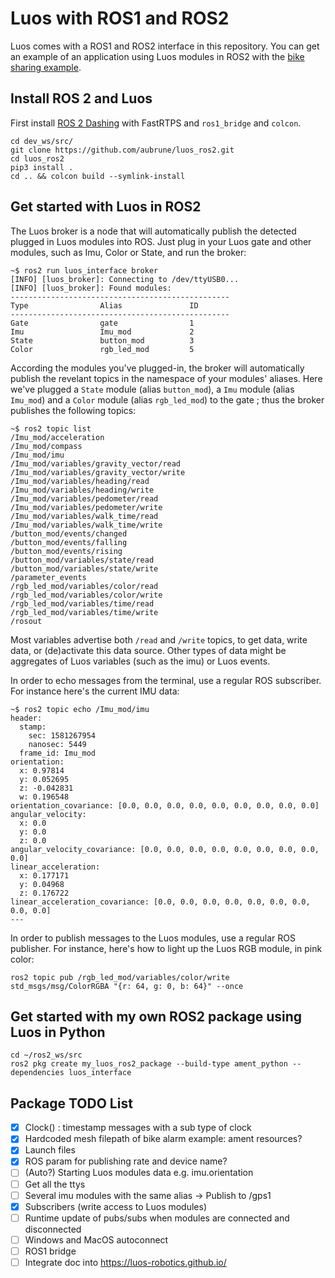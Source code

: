 # Luos with ROS1 and ROS2

Luos comes with a ROS1 and ROS2 interface in this repository. You can get an example of an application using Luos modules in ROS2 with the [bike sharing example](https://github.com/aubrune/luos_bike_alarm_example).

## Install ROS 2 and Luos

First install [ROS 2 Dashing](https://index.ros.org/doc/ros2/Installation/Dashing/Linux-Install-Debians/) with FastRTPS and `ros1_bridge` and `colcon`.

```
cd dev_ws/src/
git clone https://github.com/aubrune/luos_ros2.git
cd luos_ros2
pip3 install .
cd .. && colcon build --symlink-install
```

## Get started with Luos in ROS2
The Luos broker is a node that will automatically publish the detected plugged in Luos modules into ROS.
Just plug in your Luos gate and other modules, such as Imu, Color or State, and run the broker: 
```
~$ ros2 run luos_interface broker 
[INFO] [luos_broker]: Connecting to /dev/ttyUSB0...
[INFO] [luos_broker]: Found modules:
-------------------------------------------------
Type                Alias               ID   
-------------------------------------------------
Gate                gate                1    
Imu                 Imu_mod             2    
State               button_mod          3    
Color               rgb_led_mod         5    
```

According the modules you've plugged-in, the broker will automatically publish the revelant topics in the namespace of your modules' aliases.
Here we've plugged a `State` module (alias `button_mod`), a `Imu` module (alias `Imu_mod`) and a `Color` module (alias `rgb_led_mod`) to the gate ; thus the broker publishes the following topics:
```
~$ ros2 topic list
/Imu_mod/acceleration
/Imu_mod/compass
/Imu_mod/imu
/Imu_mod/variables/gravity_vector/read
/Imu_mod/variables/gravity_vector/write
/Imu_mod/variables/heading/read
/Imu_mod/variables/heading/write
/Imu_mod/variables/pedometer/read
/Imu_mod/variables/pedometer/write
/Imu_mod/variables/walk_time/read
/Imu_mod/variables/walk_time/write
/button_mod/events/changed
/button_mod/events/falling
/button_mod/events/rising
/button_mod/variables/state/read
/button_mod/variables/state/write
/parameter_events
/rgb_led_mod/variables/color/read
/rgb_led_mod/variables/color/write
/rgb_led_mod/variables/time/read
/rgb_led_mod/variables/time/write
/rosout
```

Most variables advertise both `/read` and `/write` topics, to get data, write data, or (de)activate this data source. Other types of data might be aggregates of Luos variables (such as the imu) or Luos events.

In order to echo messages from the terminal, use a regular ROS subscriber. For instance here's the current IMU data:
```
~$ ros2 topic echo /Imu_mod/imu
header:
  stamp:
    sec: 1581267954
    nanosec: 5449
  frame_id: Imu_mod
orientation:
  x: 0.97814
  y: 0.052695
  z: -0.042831
  w: 0.196548
orientation_covariance: [0.0, 0.0, 0.0, 0.0, 0.0, 0.0, 0.0, 0.0, 0.0]
angular_velocity:
  x: 0.0
  y: 0.0
  z: 0.0
angular_velocity_covariance: [0.0, 0.0, 0.0, 0.0, 0.0, 0.0, 0.0, 0.0, 0.0]
linear_acceleration:
  x: 0.177171
  y: 0.04968
  z: 0.176722
linear_acceleration_covariance: [0.0, 0.0, 0.0, 0.0, 0.0, 0.0, 0.0, 0.0, 0.0]
---
```

In order to publish messages to the Luos modules, use a regular ROS publisher. For instance, here's how to light up the Luos RGB module, in pink color:
```
ros2 topic pub /rgb_led_mod/variables/color/write std_msgs/msg/ColorRGBA "{r: 64, g: 0, b: 64}" --once
```

## Get started with my own ROS2 package using Luos in Python

```
cd ~/ros2_ws/src
ros2 pkg create my_luos_ros2_package --build-type ament_python --dependencies luos_interface
```

## Package TODO List

- [x] Clock() : timestamp messages with a sub type of clock
- [x] Hardcoded mesh filepath of bike alarm example: ament resources?
- [x] Launch files
- [x] ROS param for publishing rate and device name?
- [ ] (Auto?) Starting Luos modules data e.g. imu.orientation
- [ ] Get all the ttys
- [ ] Several imu modules with the same alias -> Publish to /gps1
- [x] Subscribers (write access to Luos modules)
- [ ] Runtime update of pubs/subs when modules are connected and disconnected
- [ ] Windows and MacOS autoconnect
- [ ] ROS1 bridge
- [ ] Integrate doc into https://luos-robotics.github.io/ 
